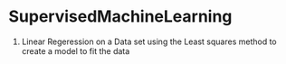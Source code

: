 # SupervisedMachineLearning

1. Linear Regeression on a Data set using the Least squares method to create a model to fit the data
